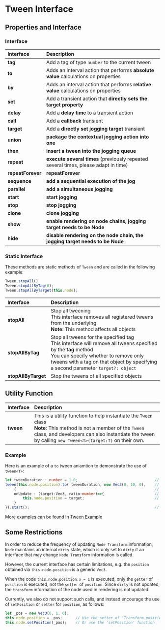 # Tween Interface

## Properties and Interface

### Interface

| Interface         | Description                                     |
| :---------------- | :------------------------------------------ |
| **tag**           | Add a tag of type `number` to the current tween |
| **to**            | Adds an interval action that performs **absolute value** calculations on properties |
| **by**            | Adds an interval action that performs **relative value** calculations on properties |
| **set**           | Add a transient action that **directly sets the target property** |
| **delay**         | Add a **delay time** to a transient action |
| **call**          | Add a **callback** transient
| **target**        | Add a **directly set jogging target** transient
| **union**         | **package the contextual jogging action into one** |
| **then**          | **insert a tween into the jogging queue** |
| **repeat**        | **execute several times** (previously repeated several times, please adapt in time) |
| **repeatForever** | **repeatForever** | **repeatForever** |
| **sequence**      | **add a sequential execution of the jog** |
| **parallel**      | **add a simultaneous jogging** |
| **start**         | **start jogging** |
| **stop**          | **stop jogging** |
| **clone**         | **clone jogging** |
| **show**          | **enable rendering on node chains, jogging target needs to be Node** |
| **hide**          | **disable rendering on the node chain, the jogging target needs to be Node** |

### Static Interface

These methods are static methods of `Tween` and are called in the following example:

```ts
Tween.stopAll()
Tween.stopAllByTag(0);
Tween.stopAllByTarget(this.node);
```

| Interface | Description |
| :--- | :--- |
| **stopAll**         | Stop all tweening <br> This interface removes all registered tweens from the underlying <br> **Note**: This method affects all objects |
| **stopAllByTag**    | Stop all tweens for the specified tag <br> This interface will remove all tweens specified by the **tag** method <br> You can specify whether to remove only tweens with a tag on that object by specifying a second parameter `target?: object` |
| **stopAllByTarget** | Stop the tweens of all specified objects |

## Utility Function

|Interface| Description |
|:-- |:--|
| **tween<T>** | This is a utility function to help instantiate the `Tween` class <br> **Note**: This method is not a member of the `Tween` class, and developers can also instantiate the tween by calling `new Tween<T>(target:T)` on their own. |

### Example

Here is an example of a `to` tween aniamtion to demonstrate the use of `tween<T>`:

```ts
let tweenDuration : number = 1.0;                                   // Duration of the tween
tween(this.node.position).to( tweenDuration, new Vec3(0, 10, 0),    // Here takes the target of the node's position
    {                                                               // Interface implementation of 'ITweenOption'.
    onUpdate : (target:Vec3, ratio:number)=>{                       // onUpdate accepts the current tween progress
        this.node.position = target;                                // Assign the position of the node to the result calculated by the tween system
    }
}).start();                                                         // Start the tween by calling 'start' function
```

More examples can be found in [Tween Example](tween-example.md)

## Some Restrictions

In order to reduce the frequency of updating `Node Transform` information, `Node` maintains an internal `dirty` state, which is only set to `dirty` if an interface that may change `Node Transform` information is called.

However, the current interface has certain limitations, e.g. the `position` obtained via `this.node.position` is a generic `Vec3`.

When the code `this.node.position.x = 1` is executed, only the `getter` of `position` is executed, not the `setter` of `position`. Since `dirty` is not updated, the `transform` information of the node used in rendering is not updated.

Currently, we also do not support such calls, and instead encourage the use of `setPosition` or `setter` for `position`, as follows:

```typescript
let _pos = new Vec3(0, 1, 0);
this.node.position = _pos;      // Use the setter of 'Transform.position'
this.node.setPosition(_pos);    // Or use the 'setPosition' function
```
